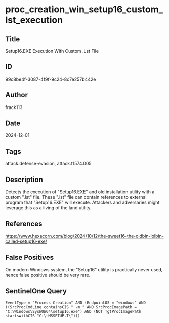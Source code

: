 # proc_creation_win_setup16_custom_lst_execution

## Title
Setup16.EXE Execution With Custom .Lst File

## ID
99c8be4f-3087-4f9f-9c24-8c7e257b442e

## Author
frack113

## Date
2024-12-01

## Tags
attack.defense-evasion, attack.t1574.005

## Description
Detects the execution of "Setup16.EXE" and old installation utility with a custom ".lst" file.
These ".lst" file can contain references to external program that "Setup16.EXE" will execute.
Attackers and adversaries might leverage this as a living of the land utility.


## References
https://www.hexacorn.com/blog/2024/10/12/the-sweet16-the-oldbin-lolbin-called-setup16-exe/

## False Positives
On modern Windows system, the "Setup16" utility is practically never used, hence false positive should be very rare.

## SentinelOne Query
```
EventType = "Process Creation" AND (EndpointOS = "windows" AND ((SrcProcCmdLine containsCIS " -m " AND SrcProcImagePath = "C:\Windows\SysWOW64\setup16.exe") AND (NOT TgtProcImagePath startswithCIS "C:\~MSSETUP.T\")))

```